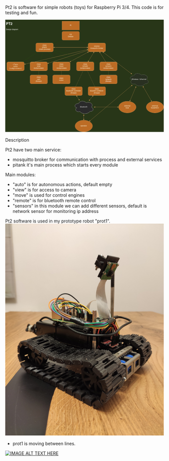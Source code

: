 Pt2 is software for simple robots (toys) for Raspberry Pi 3/4. This code is for testing and fun.

![Screenshot](diagram.png)

Description

Pt2 have two main service:
- mosquitto broker for communication with process and external services
- pitank it's main process which starts every module

Main modules:
- "auto" is for autonomous actions, default empty
- "view" is for access to camera 
- "move" is used for control engines
- "remote" is for bluetooth remote control 
- "sensors" in this module we can add different sensors, default is network sensor for monitoring ip address  

Pt2 software is used in my prototype robot "prot1".
![Screenshot](prot1.jpg)

- prot1 is moving between lines.

[![IMAGE ALT TEXT HERE](https://img.youtube.com/vi/L91djZ4qats/0.jpg)](https://youtu.be/L91djZ4qats)